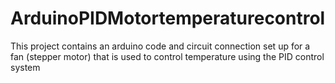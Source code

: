# ArduinoPIDMotortemperaturecontrol
This project contains an arduino code and circuit connection set up for a fan (stepper motor) that is used to control temperature using the PID control system
